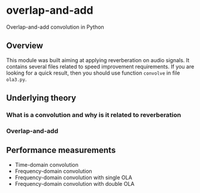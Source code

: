 # overlap-and-add
Overlap-and-add convolution in Python

## Overview

This module was built aiming at applying reverberation on audio signals. It
contains several files related to speed improvement requirements. If you are
looking for a quick result, then you should use function `convolve` in file
`ola3.py`.


## Underlying theory

### What is a convolution and why is it related to reverberation

### Overlap-and-add

## Performance measurements

* Time-domain convolution
* Frequency-domain convolution
* Frequency-domain convolution with single OLA
* Frequency-domain convolution with double OLA

